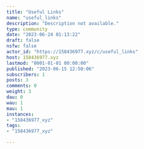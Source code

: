 ```yaml
---
title: "Useful Links" 
name: "useful_links"
description: "Description not available."
type: community
date: "2023-06-24 01:13:22"
draft: false
nsfw: false
actor_id: "https://158436977.xyz/c/useful_links"
host: 158436977.xyz
lastmod: "0001-01-01 00:00:00"
published: "2023-06-15 12:50:06"
subscribers: 1
posts: 3
comments: 0
weight: 3
dau: 0
wau: 1
mau: 1
instances:
- "158436977_xyz"
tags: 
- "158436977_xyz"

---
```

